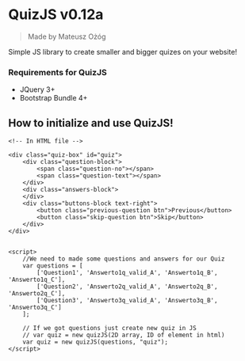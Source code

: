 # QuizJS v0.12a
> Made by Mateusz Ożóg

Simple JS library to create smaller and bigger quizes on your website!

### Requirements for QuizJS
- JQuery 3+
- Bootstrap Bundle 4+

## How to initialize and use QuizJS!
```
<!-- In HTML file -->

<div class="quiz-box" id="quiz">
    <div class="question-block">
        <span class="question-no"></span>
        <span class="question-text"></span>
    </div>
    <div class="answers-block">
    </div>
    <div class="buttons-block text-right">
        <button class="previous-question btn">Previous</button>
        <button class="skip-question btn">Skip</button>
    </div>
</div>


<script>
    //We need to made some questions and answers for our Quiz
    var questions = [
        ['Question1', 'Answerto1q_valid_A', 'Answerto1q_B', 'Answerto1q_C'],
        ['Question2', 'Answerto2q_valid_A', 'Answerto2q_B', 'Answerto2q_C'],
        ['Question3', 'Answerto3q_valid_A', 'Answerto3q_B', 'Answerto3q_C']
    ];

    // If we got questions just create new quiz in JS
    // var quiz = new quizJS(2D array, ID of element in html)
    var quiz = new quizJS(questions, "quiz");
</script>
```
